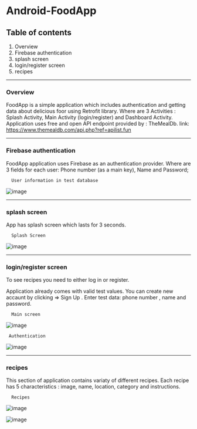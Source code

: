 # Android-FoodApp


## Table of contents
  1. Overview
  2. Firebase authentication
  3. splash screen
  4. login/register screen
  5. recipes 
  
---

### Overview

FoodApp is a simple application which includes authentication and getting data about delicious foor using Retrofit library.
Where are 3 Activities : Splash Activity, Main Activity (login/register) and Dashboard Activity.
Application uses free and open API endpoint provided by : TheMealDb. link: https://www.themealdb.com/api.php?ref=apilist.fun

---

### Firebase authentication

FoodApp application uses Firebase as an authentication provider. Where are 3 fields for each user: Phone number (as a main key), Name and Password;
    
      User information in test database
      
![image](https://github.com/LashaMetreveli/Android-FoodApp/blob/master/images/1.png)

---

### splash screen

App has splash screen which lasts for 3 seconds.

      Splash Screen
      
![image](https://github.com/LashaMetreveli/Android-FoodApp/blob/master/images/2.png)

---

### login/register screen

To see recipes you need to  either log in or register. 

Application already comes with valid test values. You can create new accaunt by clicking => Sign Up . Enter test data: phone number , name and password.

      Main screen
      
![image](https://github.com/LashaMetreveli/Android-FoodApp/blob/master/images/3.png)

     Authentication
      
![image](https://github.com/LashaMetreveli/Android-FoodApp/blob/master/images/4.png)

---

### recipes 

This section of application contains variaty of different recipes. Each recipe has 5 characteristics : image, name, location, category and instructions.

      Recipes
      
![image](https://github.com/LashaMetreveli/Android-FoodApp/blob/master/images/5.png)

      
![image](https://github.com/LashaMetreveli/Android-FoodApp/blob/master/images/6.png)
